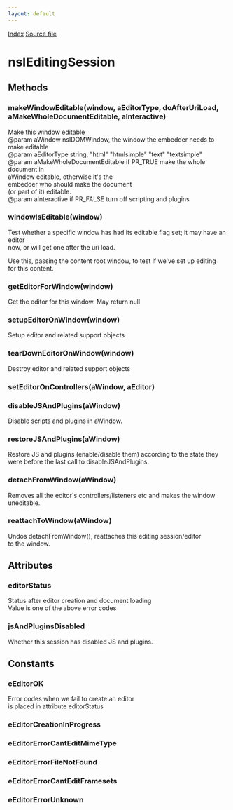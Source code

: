 ```yaml
---
layout: default
---
```

<div id='links'><a href="../index.html">Index</a>
<a href="http://dxr.mozilla.org/mozilla-central/source/editor/composer/nsIEditingSession.idl">Source file</a>
</div>

# nsIEditingSession #

## Methods ##

### makeWindowEditable(window, aEditorType, doAfterUriLoad, aMakeWholeDocumentEditable, aInteractive) ###
  
 Make this window editable  
 @param aWindow nsIDOMWindow, the window the embedder needs to make editable  
 @param aEditorType string, "html" "htmlsimple" "text" "textsimple"  
 @param aMakeWholeDocumentEditable if PR_TRUE make the whole document in  
                                   aWindow editable, otherwise it's the  
                                   embedder who should make the document  
                                   (or part of it) editable.  
 @param aInteractive if PR_FALSE turn off scripting and plugins  
  

### windowIsEditable(window) ###
  
 Test whether a specific window has had its editable flag set; it may have an editor  
 now, or will get one after the uri load.  
   
 Use this, passing the content root window, to test if we've set up editing  
 for this content.  
  

### getEditorForWindow(window) ###
  
 Get the editor for this window. May return null  
  

### setupEditorOnWindow(window) ###
   
 Setup editor and related support objects  
  

### tearDownEditorOnWindow(window) ###
   
  Destroy editor and related support objects  
  

### setEditorOnControllers(aWindow, aEditor) ###

### disableJSAndPlugins(aWindow) ###
  
Disable scripts and plugins in aWindow.  
  

### restoreJSAndPlugins(aWindow) ###
  
Restore JS and plugins (enable/disable them) according to the state they  
were before the last call to disableJSAndPlugins.  
  

### detachFromWindow(aWindow) ###
  
Removes all the editor's controllers/listeners etc and makes the window  
uneditable.  
  

### reattachToWindow(aWindow) ###
  
Undos detachFromWindow(), reattaches this editing session/editor  
to the window.  
  

## Attributes ##

### editorStatus ###
  
 Status after editor creation and document loading  
 Value is one of the above error codes  
  

### jsAndPluginsDisabled ###
  
Whether this session has disabled JS and plugins.  
  

## Constants ##

### eEditorOK ###
  
 Error codes when we fail to create an editor  
 is placed in attribute editorStatus  
  

### eEditorCreationInProgress ###

### eEditorErrorCantEditMimeType ###

### eEditorErrorFileNotFound ###

### eEditorErrorCantEditFramesets ###

### eEditorErrorUnknown ###
